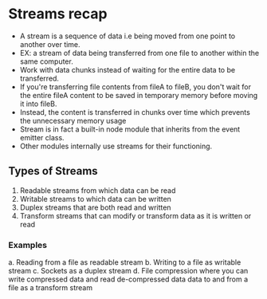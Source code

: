 # Streams recap

- A stream is a sequence of data i.e being moved from one point to another over time.
- EX: a stream of data being transferred from one file to another within the same computer.
- Work with data chunks instead of waiting for the entire data to be transferred.
- If you're transferring file contents from fileA to fileB, you don't wait for the entire fileA content to be saved in temporary memory before moving it into fileB.
- Instead, the content is transferred in chunks over time which prevents the unnecessary memory usage
- Stream is in fact a built-in node module that inherits from the event emitter class.
- Other modules internally use streams for their functioning.

## Types of Streams

1. Readable streams from which data can be read
2. Writable streams to which data can be written
3. Duplex streams that are both read and written
4. Transform streams that can modify or transform data as it is written or read

### Examples

a. Reading from a file as readable stream
b. Writing to a file as writable stream
c. Sockets as a duplex stream
d. File compression where you can write compressed data and read de-compressed data data to and from a file as a transform stream
